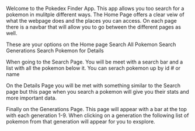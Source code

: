 Welcome to the Pokedex Finder App. This app allows you too search for a pokemon in mulitple different ways.
The Home Page offers a clear veiw of what the webpage does and the places you can access.
On each page there is a navbar that will allow you to go between the different pages as well.

These are your options on the Home page
  Search All Pokemon
  Search Generations
  Search Pokemon for Details

  When going to the Search Page. You will be meet with a search bar and a list with all the pokemon below it. You can serach pokemon up by id # or name

  On the Details Page you will be met with something similar to the Search page but this page when you search a pokemon will give you their stats and more important data.

  Finally on the Generations Page. This page will appear with a bar at the top with each generation 1-9. When clicking on a generation the following list of pokemon from that generation will appear for you to exsplore.

